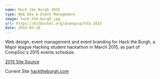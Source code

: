 ```yaml
---
name: Hack the Burgh 2015
type: Web Dev & Event Management
image: hack-the-burgh.jpg
url: https://bitbucket.org/anangusp/htb-2015
date: 2015-03-18
---
```


Web design, event management and event branding for Hack the Burgh, 
a Major league Hacking student hackathon in March 2015, as part of CompSoc's 
2015 events schedule.

[2015 Site Source](https://bitbucket.org/anangusp/htb-2015)

Current Site
[hacktheburgh.com](http://hacktheburgh.com)

